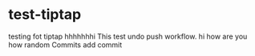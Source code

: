 # test-tiptap
testing fot tiptap
hhhhhhhi
This test undo push workflow.
hi how are you 
how
random Commits
add commit

